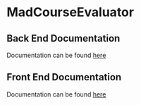 # MadCourseEvaluator

## Back End Documentation

Documentation can be found [here](backend/README.md)

## Front End Documentation
Documentation can be found [here](frontend/README.md)
